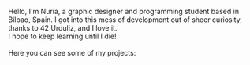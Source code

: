 Hello, I'm Nuria, a graphic designer and programming student based in Bilbao, Spain. I got into this mess of development out of sheer curiosity, thanks to 42 Urduliz, and I love it.
<br>
I hope to keep learning until I die!
<br>
<br>
Here you can see some of my projects:
